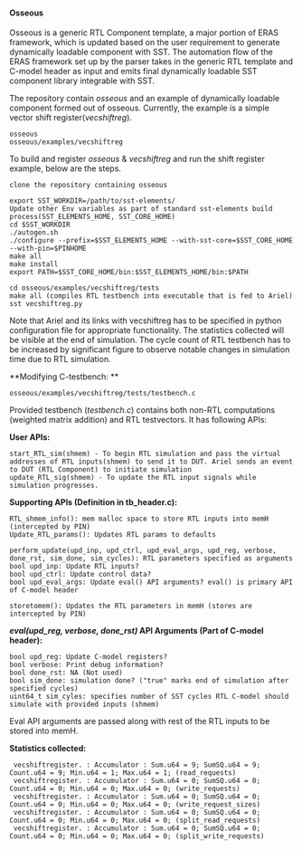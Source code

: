 #### Osseous

Osseous is a generic RTL Component template, a major portion of ERAS framework, which is updated based on the user requirement to generate dynamically loadable component with SST. The automation flow of the ERAS framework set up by the parser takes in the generic RTL template and C-model header as input and emits final dynamically loadable SST component library integrable with SST.

The repository contain _osseous_ and an example of dynamically loadable component formed out of osseous. 
Currently, the example is a simple vector shift register(_vecshiftreg_).

```
osseous
osseous/examples/vecshiftreg
```
To build and register _osseous_ & _vecshiftreg_ and run the shift register example, below are the steps.
```
clone the repository containing osseous

export SST_WORKDIR=/path/to/sst-elements/
Update other Env variables as part of standard sst-elements build process(SST_ELEMENTS_HOME, SST_CORE_HOME)
cd $SST_WORKDIR
./autogen.sh
./configure --prefix=$SST_ELEMENTS_HOME --with-sst-core=$SST_CORE_HOME --with-pin=$PINHOME
make all
make install
export PATH=$SST_CORE_HOME/bin:$SST_ELEMENTS_HOME/bin:$PATH

cd osseous/examples/vecshiftreg/tests
make all (compiles RTL testbench into executable that is fed to Ariel)
sst vecshiftreg.py
```
Note that Ariel and its links with vecshiftreg has to be specified in python configuration file for appropriate functionality. The statistics collected will be visible at the end of simulation. The cycle count of RTL testbench has to be increased by significant figure to observe notable changes in simulation time due to RTL simulation.

**Modifying C-testbench: **
```
osseous/examples/vecshiftreg/tests/testbench.c
```
Provided testbench (_testbench.c_) contains both non-RTL computations (weighted matrix addition) and RTL testvectors. 
It has following APIs:

**User APIs:**
```
start_RTL_sim(shmem) - To begin RTL simulation and pass the virtual addresses of RTL inputs(shmem) to send it to DUT. Ariel sends an event to DUT (RTL Component) to initiate simulation
update_RTL_sig(shmem) - To update the RTL input signals while simulation progresses.
```
**Supporting APIs (Definition in tb_header.c):**
```
RTL_shmem_info(): mem malloc space to store RTL inputs into memH (intercepted by PIN)
Update_RTL_params(): Updates RTL params to defaults

perform_update(upd_inp, upd_ctrl, upd_eval_args, upd_reg, verbose, done_rst, sim_done, sim_cycles): RTL parameters specified as arguments
bool upd_inp: Update RTL inputs?
bool upd_ctrl: Update control data?
bool upd_eval_args: Update eval() API arguments? eval() is primary API of C-model header

storetomem(): Updates the RTL parameters in memH (stores are intercepted by PIN)
```
**_eval(upd_reg, verbose, done_rst)_ API Arguments (Part of C-model header):**
```
bool upd_reg: Update C-model registers?
bool verbose: Print debug information?
bool done_rst: NA (Not used)
bool sim_done: simulation done? ("true" marks end of simulation after specified cycles)
uint64_t sim_cyles: specifies number of SST cycles RTL C-model should simulate with provided inputs (shmem)
```
Eval API arguments are passed along with rest of the RTL inputs to be stored into memH.

**Statistics collected:**
```
 vecshiftregister. : Accumulator : Sum.u64 = 9; SumSQ.u64 = 9; Count.u64 = 9; Min.u64 = 1; Max.u64 = 1; (read_requests)
 vecshiftregister. : Accumulator : Sum.u64 = 0; SumSQ.u64 = 0; Count.u64 = 0; Min.u64 = 0; Max.u64 = 0; (write_requests)
 vecshiftregister. : Accumulator : Sum.u64 = 0; SumSQ.u64 = 0; Count.u64 = 0; Min.u64 = 0; Max.u64 = 0; (write_request_sizes)
 vecshiftregister. : Accumulator : Sum.u64 = 0; SumSQ.u64 = 0; Count.u64 = 0; Min.u64 = 0; Max.u64 = 0; (split_read_requests)
 vecshiftregister. : Accumulator : Sum.u64 = 0; SumSQ.u64 = 0; Count.u64 = 0; Min.u64 = 0; Max.u64 = 0; (split_write_requests)
 ```
